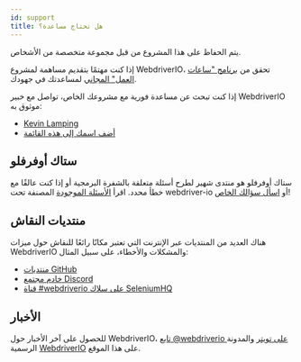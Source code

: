 ```yaml
---
id: support
title: هل تحتاج مساعدة؟
---
```


يتم الحفاظ على هذا المشروع من قبل مجموعة متخصصة من الأشخاص.

إذا كنت مهتمًا بتقديم مساهمة لمشروع WebdriverIO، تحقق من [برنامج "ساعات العمل" المجاني](/blog/2020/07/01/office-hours) لمساعدتك في جهودك.

إذا كنت تبحث عن مساعدة فورية مع مشروعك الخاص، تواصل مع خبير WebdriverIO موثوق به:

- [Kevin Lamping](https://www.codementor.io/@kevinlamping)
- [أضف اسمك إلى هذه القائمة](https://github.com/webdriverio/webdriverio/edit/master/website/docs/Support.md)

## ستاك أوفرفلو

ستاك أوفرفلو هو منتدى شهير لطرح أسئلة متعلقة بالشفرة البرمجية أو إذا كنت عالقًا مع خطأ محدد. اقرأ [الأسئلة الموجودة](https://stackoverflow.com/questions/tagged/webdriver-io) المصنفة تحت webdriver-io أو [اسأل سؤالك الخاص](https://stackoverflow.com/questions/ask?tags=webdriver-io)!

## منتديات النقاش

هناك العديد من المنتديات عبر الإنترنت التي تعتبر مكانًا رائعًا للنقاش حول ميزات WebdriverIO والمشكلات والأخطاء، على سبيل المثال:

- [منتديات GitHub](https://github.com/webdriverio/webdriverio/discussions)
- [خادم مجتمع Discord](https://discord.webdriver.io)
- [قناة #webdriverio على سلاك SeleniumHQ](https://join.slack.com/t/seleniumhq/shared_invite/zt-vv33sc0w-VKKQop3WDV_lfrLXGGHvDw)

## الأخبار

للحصول على آخر الأخبار حول WebdriverIO، [تابع @webdriverio على تويتر](https://twitter.com/webdriverio) والمدونة الرسمية [WebdriverIO](/blog) على هذا الموقع.